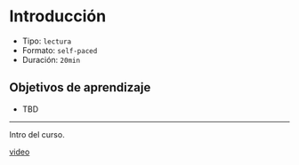 # Introducción

- Tipo: `lectura`
- Formato: `self-paced`
- Duración: `20min`

## Objetivos de aprendizaje

- TBD
***

Intro del curso.

[video](https://www.loom.com/share/7a0909950fcd469ea4ee5691c32deac6)
